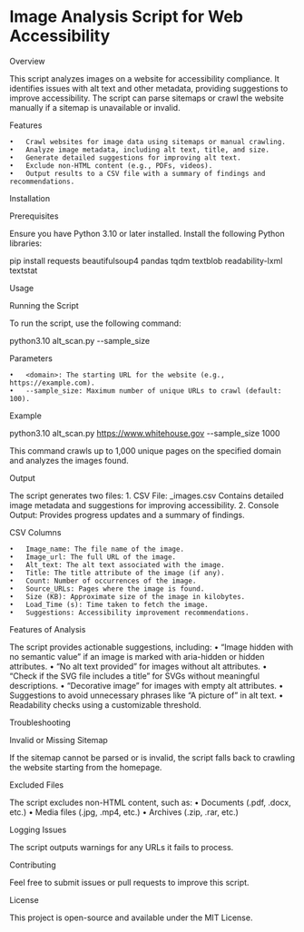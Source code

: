 # Image Analysis Script for Web Accessibility

Overview

This script analyzes images on a website for accessibility compliance. It identifies issues with alt text and other metadata, providing suggestions to improve accessibility. The script can parse sitemaps or crawl the website manually if a sitemap is unavailable or invalid.

Features

	•	Crawl websites for image data using sitemaps or manual crawling.
	•	Analyze image metadata, including alt text, title, and size.
	•	Generate detailed suggestions for improving alt text.
	•	Exclude non-HTML content (e.g., PDFs, videos).
	•	Output results to a CSV file with a summary of findings and recommendations.

Installation

Prerequisites

Ensure you have Python 3.10 or later installed. Install the following Python libraries:

pip install requests beautifulsoup4 pandas tqdm textblob readability-lxml textstat

Usage

Running the Script

To run the script, use the following command:

python3.10 alt_scan.py <domain> --sample_size <number>

Parameters

	•	<domain>: The starting URL for the website (e.g., https://example.com).
	•	--sample_size: Maximum number of unique URLs to crawl (default: 100).

Example

python3.10 alt_scan.py https://www.whitehouse.gov --sample_size 1000

This command crawls up to 1,000 unique pages on the specified domain and analyzes the images found.

Output

The script generates two files:
	1.	CSV File: <domain>_images.csv
Contains detailed image metadata and suggestions for improving accessibility.
	2.	Console Output:
Provides progress updates and a summary of findings.

CSV Columns

	•	Image_name: The file name of the image.
	•	Image_url: The full URL of the image.
	•	Alt_text: The alt text associated with the image.
	•	Title: The title attribute of the image (if any).
	•	Count: Number of occurrences of the image.
	•	Source_URLs: Pages where the image is found.
	•	Size (KB): Approximate size of the image in kilobytes.
	•	Load_Time (s): Time taken to fetch the image.
	•	Suggestions: Accessibility improvement recommendations.

Features of Analysis

The script provides actionable suggestions, including:
	•	“Image hidden with no semantic value” if an image is marked with aria-hidden or hidden attributes.
	•	“No alt text provided” for images without alt attributes.
	•	“Check if the SVG file includes a title” for SVGs without meaningful descriptions.
	•	“Decorative image” for images with empty alt attributes.
	•	Suggestions to avoid unnecessary phrases like “A picture of” in alt text.
	•	Readability checks using a customizable threshold.

Troubleshooting

Invalid or Missing Sitemap

If the sitemap cannot be parsed or is invalid, the script falls back to crawling the website starting from the homepage.

Excluded Files

The script excludes non-HTML content, such as:
	•	Documents (.pdf, .docx, etc.)
	•	Media files (.jpg, .mp4, etc.)
	•	Archives (.zip, .rar, etc.)

Logging Issues

The script outputs warnings for any URLs it fails to process.

Contributing

Feel free to submit issues or pull requests to improve this script.

License

This project is open-source and available under the MIT License.
